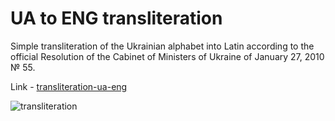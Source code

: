 # UA to ENG transliteration

Simple transliteration of the Ukrainian alphabet into Latin according to the official Resolution of the Cabinet of Ministers of Ukraine of January 27, 2010 № 55.

Link - [transliteration-ua-eng](https://5mountains.github.io/transliteration-ua-eng/)

![transliteration](https://user-images.githubusercontent.com/29441499/95014686-2a7ec200-0651-11eb-9b78-3c6e910c9d38.gif)
